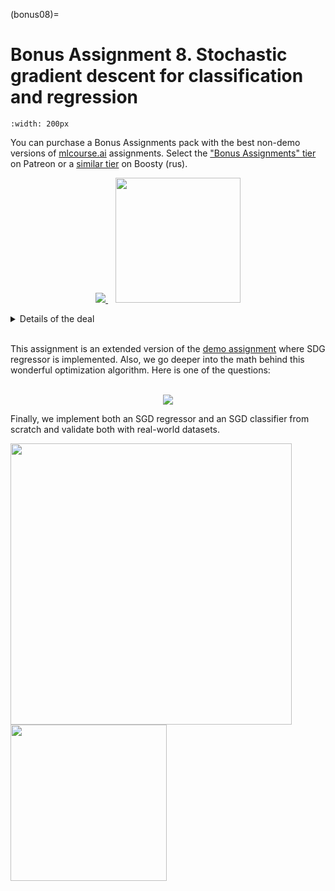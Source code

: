 (bonus08)=

# Bonus Assignment 8. Stochastic gradient descent for classification and regression

```{figure} /_static/img/topic8-teaser.png
:width: 200px
```

You can purchase a Bonus Assignments pack with the best non-demo versions of [mlcourse.ai](https://mlcourse.ai/) assignments. Select the ["Bonus Assignments" tier](https://www.patreon.com/ods_mlcourse) on Patreon or a [similar tier](https://boosty.to/ods_mlcourse/purchase/1142055?ssource=DIRECT&share=subscription_link) on Boosty (rus).

<div class="row">
  <div class="col-md-8" markdown="1">
  <p align="center">
  <a href="https://www.patreon.com/ods_mlcourse">
         <img src="../../_static/img/become_a_patron.png">
  </a>
  &nbsp;&nbsp;
  <a href="https://boosty.to/ods_mlcourse">
         <img src="../../_static/img/boosty_logo.png" width=200px >
  </a>
  </p>
  </div>
  <div class="col-md-4" markdown="1">
  <details>
  <summary>Details of the deal</summary>

mlcourse.ai is still in self-paced mode but we offer you Bonus Assignments with solutions for a contribution of $17/month. The idea is that you pay for ~1-5 months while studying the course materials, but a single contribution is still fine and opens your access to the bonus pack.

Note: the first payment is charged at the moment of joining the Tier Patreon, and the next payment is charged on the 1st day of the next month, thus it's better to purchase the pack in the 1st half of the month.

mlcourse.ai is never supposed to go fully monetized (it's created in the wonderful open ODS.ai community and will remain open and free) but it'd help to cover some operational costs, and Yury also put in quite some effort into assembling all the best assignments into one pack. Please note that unlike the rest of the course content, Bonus Assignments are copyrighted. Informally, Yury's fine if you share the pack with 2-3 friends but public sharing of the Bonus Assignments pack is prohibited.
</details>
  </div>
</div><br>

This assignment is an extended version of the [demo assignment](assignment08) where SDG regressor is implemented. Also, we go deeper into the math behind this wonderful optimization algorithm. Here is one of the questions:

<br>
<div align="center">
<img src='../../_static/img/assignment8_teaser_update_formula.png'>  
</div>


Finally, we implement both an SGD regressor and an SGD classifier from scratch and validate both with real-world datasets.

<p float="left">
  <img src="../../_static/img/assignment8_teaser_sdg_classifier.png" width="450" />
    <img src="../../_static/img/assignment8_teaser_loss.png" width="250" />
</p>
